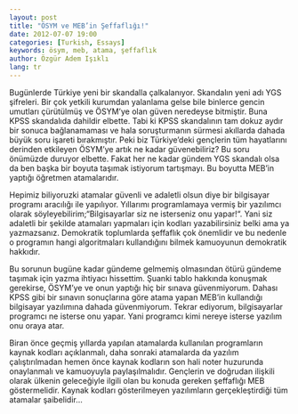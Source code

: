 ```yaml
---
layout: post
title: "ÖSYM ve MEB’in Şeffaflığı!"
date: 2012-07-07 19:00
categories: [Turkish, Essays]
keywords: ösym, meb, atama, şeffaflık
author: Özgür Adem Işıklı
lang: tr
---
```


Bugünlerde Türkiye yeni bir skandalla çalkalanıyor. Skandalın yeni adı YGS şifreleri. Bir çok yetkili kurumdan yalanlama gelse bile binlerce gencin umutları çürütülmüş ve ÖSYM’ye olan güven neredeyse bitmiştir. Buna KPSS skandalıda dahildir elbette. Tabi ki KPSS skandalının tam dokuz aydır bir sonuca bağlanamaması ve hala soruşturmanın sürmesi akıllarda dahada büyük soru işareti bırakmıştır. Peki biz Türkiye’deki gençlerin tüm hayatlarını derinden etkileyen ÖSYM’ye artık ne kadar güvenebiliriz? Bu soru önümüzde duruyor elbette. Fakat her ne kadar gündem YGS skandalı olsa da ben başka bir boyuta taşımak istiyorum tartışmayı. Bu boyutta MEB’in yaptığı öğretmen atamalarıdır.

Hepimiz biliyoruzki atamalar güvenli ve adaletli olsun diye bir bilgisayar programı aracılığı ile yapılıyor. Yıllarımı programlamaya vermiş bir yazılımcı olarak söyleyebilirim;“Bilgisayarlar siz ne isterseniz onu yapar!“. Yani siz adaletli bir şekilde atamaları yapmaları için kodları yazabilirsiniz belki ama ya yazmazsanız. Demokratik toplumlarda şeffaflık çok önemlidir ve bu nedenle o programın hangi algoritmaları kullandığını bilmek kamuoyunun demokratik hakkıdır.

Bu sorunun bugüne kadar gündeme gelmemiş olmasından ötürü gündeme taşımak için yazma ihtiyacı hissettim. Şuanki tablo hakkında konuşmak gerekirse, ÖSYM’ye ve onun yaptığı hiç bir sınava güvenmiyorum. Dahası KPSS gibi bir sınavın sonuçlarına göre atama yapan MEB’in kullandığı bilgisayar yazılımına dahada güvenmiyorum. Tekrar ediyorum, bilgisayarlar programcı ne isterse onu yapar. Yani programcı kimi nereye isterse yazılım onu oraya atar.

Biran önce geçmiş yıllarda yapılan atamalarda kullanılan programların kaynak kodları açıklanmalı, daha sonraki atamalarda da yazılım çalıştırılmadan hemen önce kaynak kodların son hali noter huzurunda onaylanmalı ve kamuoyuyla paylaşılmalıdır. Gençlerin ve doğrudan ilişkili olarak ülkenin geleceğiyle ilgili olan bu konuda gereken şeffaflığı MEB göstermelidir. Kaynak kodları gösterilmeyen yazılımların gerçekleştirdiği tüm atamalar şaibelidir…

